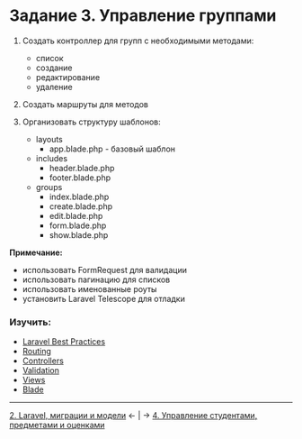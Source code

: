 # Задание 3. Управление группами
1. Создать контроллер для групп с необходимыми методами:
    - список
    - создание
    - редактирование
    - удаление

2. Создать маршруты для методов
3. Организовать структуру шаблонов:
    - layouts
        - app.blade.php - базовый шаблон
    - includes
        - header.blade.php
        - footer.blade.php
    - groups
        - index.blade.php
        - create.blade.php
        - edit.blade.php
        - form.blade.php
        - show.blade.php

**Примечание:**
- использовать FormRequest для валидации
- использовать пагинацию для списков
- использовать именованные роуты
- установить Laravel Telescope для отладки

### Изучить:
- [Laravel Best Practices](https://github.com/alexeymezenin/laravel-best-practices#follow-laravel-naming-conventions)
- [Routing](https://laravel.com/docs/5.8/routing)
- [Controllers](https://laravel.com/docs/5.8/controllers)
- [Validation](https://laravel.com/docs/5.8/validation)
- [Views](https://laravel.com/docs/5.8/views)
- [Blade](https://laravel.com/docs/5.8/blade)

---
[2. Laravel, миграции и модели](mission-1.md) ← | → [4. Управление студентами, предметами и оценками](mission-4.md)
